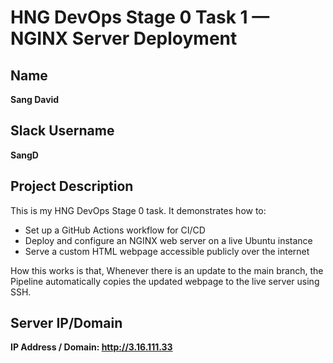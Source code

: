 # HNG DevOps Stage 0 Task 1 — NGINX Server Deployment

## Name

**Sang David**

## Slack Username

**SangD**

## Project Description

This is my HNG DevOps Stage 0 task.
It demonstrates how to:

- Set up a GitHub Actions workflow for CI/CD
- Deploy and configure an NGINX web server on a live Ubuntu instance
- Serve a custom HTML webpage accessible publicly over the internet

How this works is that, Whenever there is an update to the main branch, the Pipeline automatically copies the updated webpage to the live server using SSH.

## Server IP/Domain

**IP Address / Domain: http://3.16.111.33**
